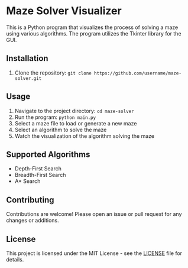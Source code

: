 # Maze Solver Visualizer

This is a Python program that visualizes the process of solving a maze using various algorithms. The program utilizes the Tkinter library for the GUI.

## Installation

1. Clone the repository: `git clone https://github.com/username/maze-solver.git`

## Usage

1. Navigate to the project directory: `cd maze-solver`
2. Run the program: `python main.py`
3. Select a maze file to load or generate a new maze
4. Select an algorithm to solve the maze
5. Watch the visualization of the algorithm solving the maze

## Supported Algorithms

- Depth-First Search
- Breadth-First Search
- A\* Search

## Contributing

Contributions are welcome! Please open an issue or pull request for any changes or additions.

## License

This project is licensed under the MIT License - see the [LICENSE](LICENSE) file for details.
